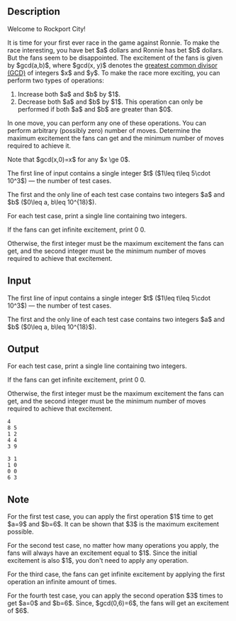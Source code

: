 ## Description

<div><p>Welcome to Rockport City!</p><p>It is time for your first ever race in the game against Ronnie. To make the race interesting, you have bet $a$ dollars and Ronnie has bet $b$ dollars. But the fans seem to be disappointed. The excitement of the fans is given by $gcd(a,b)$, where $gcd(x, y)$ denotes the <a href="https://en.wikipedia.org/wiki/Greatest_common_divisor">greatest common divisor (GCD)</a> of integers $x$ and $y$. To make the race more exciting, you can perform two types of operations:</p><ol> <li> Increase both $a$ and $b$ by $1$. </li><li> Decrease both $a$ and $b$ by $1$. This operation can only be performed if both $a$ and $b$ are greater than $0$. </li></ol><p>In one move, you can perform any one of these operations. You can perform arbitrary (possibly zero) number of moves. Determine the maximum excitement the fans can get and the minimum number of moves required to achieve it.</p><p>Note that $gcd(x,0)=x$ for any $x \ge 0$.</p></div><div class="input-specification"><p>The first line of input contains a single integer $t$ ($1\leq t\leq 5\cdot 10^3$) — the number of test cases.</p><p>The first and the only line of each test case contains two integers $a$ and $b$ ($0\leq a, b\leq 10^{18}$).</p></div><div class="output-specification"><p>For each test case, print a single line containing two integers. </p><p>If the fans can get infinite excitement, print <span class="tex-font-style-tt">0 0</span>.</p><p>Otherwise, the first integer must be the maximum excitement the fans can get, and the second integer must be the minimum number of moves required to achieve that excitement.</p></div>

## Input

<p>The first line of input contains a single integer $t$ ($1\leq t\leq 5\cdot 10^3$) — the number of test cases.</p><p>The first and the only line of each test case contains two integers $a$ and $b$ ($0\leq a, b\leq 10^{18}$).</p>

## Output

<p>For each test case, print a single line containing two integers. </p><p>If the fans can get infinite excitement, print <span class="tex-font-style-tt">0 0</span>.</p><p>Otherwise, the first integer must be the maximum excitement the fans can get, and the second integer must be the minimum number of moves required to achieve that excitement.</p>





```input1
4
8 5
1 2
4 4
3 9
```




```output1
3 1
1 0
0 0
6 3
```



## Note

<p>For the first test case, you can apply the first operation $1$ time to get $a=9$ and $b=6$. It can be shown that $3$ is the maximum excitement possible.</p><p>For the second test case, no matter how many operations you apply, the fans will always have an excitement equal to $1$. Since the initial excitement is also $1$, you don't need to apply any operation.</p><p>For the third case, the fans can get infinite excitement by applying the first operation an infinite amount of times.</p><p>For the fourth test case, you can apply the second operation $3$ times to get $a=0$ and $b=6$. Since, $gcd(0,6)=6$, the fans will get an excitement of $6$.</p>
